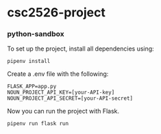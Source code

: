 # csc2526-project

### python-sandbox

To set up the project, install all dependencies using:

```
pipenv install
```

Create a .env file with the following:

```
FLASK_APP=app.py
NOUN_PROJECT_API_KEY=[your-API-key]
NOUN_PROJECT_API_SECRET=[your-API-secret]
```

Now you can run the project with Flask.

```
pipenv run flask run
```
